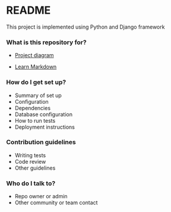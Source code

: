 # README #

This project is implemented using Python and Django framework

### What is this repository for? ###

* [Project diagram](https://www.draw.io/?lightbox=1&highlight=0000ff&edit=_blank&layers=1&nav=1&title=Campus%20T-Rex.html#R7R1rk5s48te4KknVTPEGf5znbupur3KbVN3tp5QMsk2CkRfwjCe%2F%2FiSQsF7YGMuPmZvkQ0wjoVa%2Fu9WQkXu3WP9WgOX8D5TAbORYyXrk3o8cx478AP9DIC8NxI%2FcBjAr0oQO2gC%2Bpr8gBVoUukoTWAoDK4SyKl2KwBjlOYwrAQaKAj2Lw6YoE1ddghlUAF9jkKnQ%2F6RJNW%2BgkRNs4L%2FDdDZnK9vBuLkzAfHPWYFWOV1v5LjT%2Bk9zewHYs%2BhGyzlI0DMHch9G7l2BUNX8WqzvYEZoy8jWzHvsuNviXcC86jPBDSke1QvbO0wwKeglKqo5mqEcZA8b6G29P0ieYOGrebXI8E8b%2F4TrtPovAV%2BHPr38i47C%2BBQv%2FD1yzW7%2BgFX1QqUArCqEQZuV%2F4nQkj6%2FwZUg2LlduyUiFk6IFhAvg4cUMANV%2BiTOA1RKZu24duoXlOInOhaVaNfymylUnoPAEh9RolURQzqLp%2Fe%2BD6pAMYOV8iD8g9vPBlSzU89ajz75CWQruu97UIFbUEKF5%2BVzushATpj7PE8r%2BHUJYnLrGau3yOJpmmV3KEMFvs5RPaPEOFeUe47bsukJFhVc78soOuHKifR0eubUMXIa2JxTRSfydzL3T2wyQD7Dm2%2FXs11LWM911fXGlmY5V1wNZBUsclDBW6Ij5YEsDEKFhSMnyPDat0n6JLAw%2BHtFbMbtBK2vyvRXms9G7g0xSKhIYHGFwfii5g3bErlrW3hPfnuHt17kNrZe0CN%2F2xFLkCTts53lerMw%2FjUj%2Fz48ERZTLPEGa0SbWwxagUlNexX7btSmKK%2FIxiC9Cxf80laMCdfixj3QUUaVWLTlUZa6jRbXCcJOTAYWCiRhkC%2F%2F4Da%2FAasDy9XkB%2FFdxIslsOekb3BdPaYwS7aOJ0AVxS1IP%2FZFuoIgnsOC3Zgoz9yJfz3%2F871Z%2FAfjE2egLL9XaZXBA%2FZ0FJ4cuqeX5dvZUoZi7L5R%2FmY2xCDYGuV6O96a4qu4cbfE7BWzyQfHr62ic0fMoO%2Fyvz%2BqduwZwp%2FfE%2FDC4dWs%2BVo2oOOcbgf%2FTwwtXy83ietv2Onffs4rOMPOxL%2B%2FbN7WAS52EoveXnrX0MG471gY5snx8SRAXVRE4E1kx%2BBSlkEyghQn2TdZOssxqCKJ3S2gVxmcklkIj5pmdU5Mco2RkH0koJzXiaeciuBINfFhlHg1uwr0E3J3ImfiBkGL0Y7ExLO2Zia%2BKyYmap7geKGaKNhjqzsvEVKEbfnA%2BJXmAx%2B%2BFPBqiWJYljD5yAnMe3bwnh28Zwdn2NN7dnDBG2KQo4djCah429I79joDqvcY1VeQB7zHiq8iVgQwmsYjTawYxBGcTFuMDosVXc8%2FX7BoW8Hrixa%2FwQKHbhaxS3yS%2Bx4mdgxc5enfK%2Fh5u%2BMabNZOZzbnKEsT8FJ%2Br%2B1nz0k6l3A6%2B9mijA3pZSC8N9Ux%2BldoOi17DheKN5u9COWbSwibjj3x0jyd5kzWhPcKPGen92LHtIL3cgx4L8%2FudF7LAspEJoad2Pfm1HpjiH%2BH2RMk1FVt858QJMSal8QTYgrywU3zOIWPwsJHO0GP%2BrJv%2Bwm644mFKtu1Ffa5rEdAONIOx4NO0FnMsmU97Ql6eMwTdFatM9TfsmliUXpY6osvsMBhMt6A%2BcYWphBNpwlrdmhgTdMInRrqxaJ3B0xfDWWLcxqKxQLN8pQ0mFgJxNhXYMF1A%2FDmVWLKDp0RY3msnY9gkWZE0jYa3tygxLYdes2F9lb9h7OtMcaNsErNAtqhzR3WA%2BaMlEyCdnf1tbjbdda2JR2yx4oOtdaVVyLPgMUdH0dVbEFRar2pzd0NadOTTOBj7dqoOiVsRF2xSuMGSIfYx1cuO1SVa3xoe1nv5E3t%2FJljhwULbBBJF2E8Vz2QIqocO8o5WJJxi%2FWMdGxek1ginmOSXycwTktSPNM7LlXcnVibOCfBJPD7H7LsUARXTJztSFWEUKMHcjfdENL7ZlsiL8xl%2BL4q1Y0lP4FUs8U5qf4CitpdNHEY3q5jkXIumbWAC1TjAcoa4Ym%2BCr%2BfJ3nDzkNqLfU0vsM9ku8I1VLTX7BUeIN3V0l2SSAe9QWaCFmhupw1LdIkybqibyF8MELrUHTUOmJrY2sTtFZdw7%2FQ2yX1WPIE49NReqzmoDcTRMpTFshgUe1teyTtj2Ko96WTyPd8y5SsOjsJGGpq0CbMgu%2BcypWafoNAdJosleadZhfVjTtNtjgnhZ8Xy0YMN9WL6%2BvrQ8Rxn7LRdnFzpQYZT60aaVMYE6Gb7dsKEXiBo7vs8f4K%2F%2FoKuyNHatvkUTCDl5fvaGQ89FQZt%2F2OCqFxIWer85EhaRkq6p6hUX0ihKO0R4W9p816JLYelALtUCOp%2BOr5Gj1iY3g9ikyEGP6p7LY2BXoV%2BqIrDzRSfAJ1YUw%2BLAbkWyO7milPHQ3u0IpQdC6%2B5jWtY0WDtqU64iFJDt9k0NWWcFlU9yLJpYcnpLqtUl3oYmjKAHcFrFuZLECYQUrPzWWaY8ORx%2FBDAWNUkNZTa4pI8QAsCKXySbkcCWc8mk4DDgQxHQlhapNDjMa2l91kT2XqhMjzzLDVl5JYj3Wr8Ad8loavRrpTbLVk8AeYYTOO1wLLJcz7aFYBy%2FRXXRhqvMKSvDdbY%2BXfknNprEnY8Je0rDNSjlX1Z6%2B0u%2BNb7SGu%2BlO7EdVueovk9lVq2zpqG9EiR3UYv8EcUi0hL77nCSiYdlifPn36QFp5lk1HXtuMfLeRffKz7fclF9yBD0lG3MePx1MB3zejAi1xKU%2FGocoUl1k%2Fnimuv%2BU14%2F5cMRtndWcvWyKwCwy22o8j8OFW%2Bx0IPj9xThVwtctzCvTvVeMM7vcvQqvSPcBnOx3JGZvCqi9UtjVOO9KYGxN1H8oX5dsDZAc0q8NpHdmumtAVc7SYrMpBJsIM3TzRJrRnUYKh1lTMTGRetusolLug6q4RAiudKRpPeLRw0lVfoXpY02paXWM4XJXNSCFDlJ0waDyTbWm6r4zU0Vxd0C17Kp1TONgdDfcPuvpVQ0SVyBwRfY2kMdiBX42xXfEjJm4oBQ19vxpjjz1RGALpQea%2BGmN7l32UZ0a5ZHraJ7RAmr6pwbplc5rFKZPuO0sHVLq0qtWV7JxGtSIpcI%2BGqlYgtS36Mo87VAuzB7xww2jm2Y2w3B5Ja%2BudiMkTAnv7%2BNDZOh7%2FaFAebBgc3cvH5uRWc8AyTFy7irCnEUzfkiqUsqnuK5hKdUauuhi0%2Ba6a3AxmrXXtdPp7TS%2FgQJNka05kO0%2BrTsT5sfyy18BvxHmh6J2YJps2ScGxLYartnsNF6ttns4x5em0YnVuTxeIdsAfKFZRKD1Ilk%2BTBkX34brBBiWUDcpB3D0bI6Xm7vYUZV9Ghqf0DKcJVo%2FsGM6bBkbSUb4v2%2FPejJdfD8Am%2FCieYezoJawLMXm8zWphxlyJ5mOmaaxmpWfpeGr7rF9aZNVS6%2FhILXZ22%2BTNlVDf%2FAmBRvFZvUxQ%2FK43HM2fDzAd5wT0R0k%2BSXKwhJrvoZCU9bTiqqksak4Bzk8m3zormTzVze7TyPga1VnUXOdAze3IrWzp7MHt6YwHOa3tx7sHdKO%2BRvb2sNYd8fkRrLWan7Q91ZXwCZL97FLnN2fMRRtSDOg6qlU6Xn%2B1ZyIdaIVXDfq7RV5j3vcWOk%2FTsnnmopHNXr1gucHQpNCVzpqOVTSSggfjNSNfDfRZfx3%2Fta%2BbJOHa7nTfAeNa8Zpz3eblwvvOZr%2BL03T5TQo%2F0hwBG1J1fLn5T0cavm3%2BZxf34X8%3D)

* [Learn Markdown](https://bitbucket.org/tutorials/markdowndemo)

### How do I get set up? ###

* Summary of set up
* Configuration
* Dependencies
* Database configuration
* How to run tests
* Deployment instructions

### Contribution guidelines ###

* Writing tests
* Code review
* Other guidelines

### Who do I talk to? ###

* Repo owner or admin
* Other community or team contact